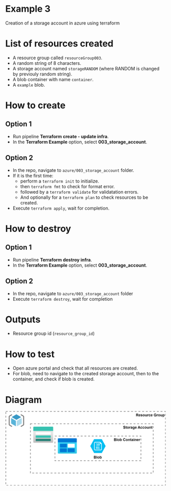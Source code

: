 # Example 3

Creation of a storage account in azure using terraform

# List of resources created

* A resource group called `resourceGroup003`.
* A random string of 8 characters.
* A storage account named `storageRANDOM` (where RANDOM is changed by previouly
  random string).
* A blob container with name `container`.
* A `example` blob.

# How to create

## Option 1

* Run pipeline **Terraform create - update infra**.
* In the **Terraform Example** option, select **003_storage_account**.

## Option 2

* In the repo, navigate to `azure/003_storage_account` folder.
* If it is the first time:
  * perform a `terraform init` to initialize.
  * then `terraform fmt` to check for format error.
  * followed by a `terraform validate` for validatation errors.
  * And optionally for a `terraform plan` to check resources to be created.
* Execute `terraform apply`, wait for completion.

# How to destroy

## Option 1

* Run pipeline **Terraform destroy infra**.
* In the **Terraform Example** option, select **003_storage_account**.

## Option 2

* In the repo, navigate to `azure/003_storage_account` folder
* Execute `terraform destroy`, wait for completion

# Outputs

* Resource group id (`resource_group_id`)

# How to test

* Open azure portal and check that all resources are created.
* For blob, need to navigate to the created storage account, then to the
  container, and check if blob is created.

# Diagram

![Diagram Exercise 3](/images/Exercise_003.svg)
